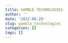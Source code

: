 ```yaml
---
title: GAMBLE TECHNOLOGIES
author: ''
date: '2022-08-29'
slug: gamble_technologies
categories: []
tags: []
---
```

